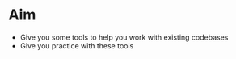 # Aim

+ Give you some tools to help you work with existing codebases
+ Give you practice with these tools

